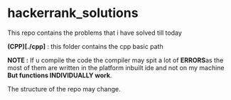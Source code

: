 # hackerrank_solutions

This repo contains the problems that i have solved till today 

**(CPP)[./cpp]** : this folder contains the cpp basic path

**NOTE :** If u compile the code the compiler may spit a lot of **ERRORS**as the most of them are written in the platform inbuilt ide and not on my machine **But functions INDIVIDUALLY work**.

The structure of the repo may change.


